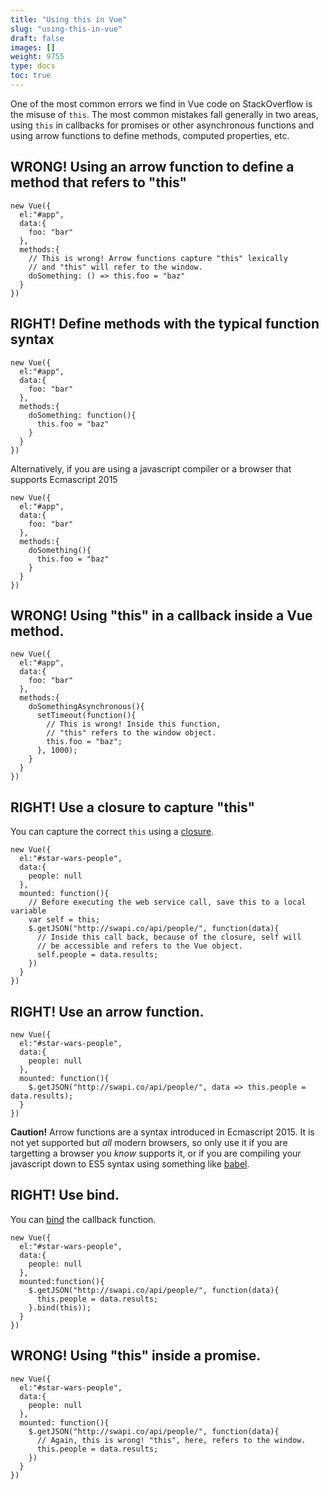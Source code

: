 ```yaml
---
title: "Using this in Vue"
slug: "using-this-in-vue"
draft: false
images: []
weight: 9755
type: docs
toc: true
---
```


One of the most common errors we find in Vue code on StackOverflow is the misuse of `this`. The most common mistakes fall generally in two areas, using `this` in callbacks for promises or other asynchronous functions and using arrow functions to define methods, computed properties, etc.

## WRONG! Using an arrow function to define a method that refers to "this"
    new Vue({
      el:"#app",
      data:{
        foo: "bar"
      },
      methods:{
        // This is wrong! Arrow functions capture "this" lexically
        // and "this" will refer to the window.
        doSomething: () => this.foo = "baz"
      }
    })

## RIGHT! Define methods with the typical function syntax
    new Vue({
      el:"#app",
      data:{
        foo: "bar"
      },
      methods:{
        doSomething: function(){
          this.foo = "baz"
        }
      }
    })

Alternatively, if you are using a javascript compiler or a browser that supports Ecmascript 2015

    new Vue({
      el:"#app",
      data:{
        foo: "bar"
      },
      methods:{
        doSomething(){
          this.foo = "baz"
        }
      }
    })

## WRONG! Using "this" in a callback inside a Vue method.

    new Vue({
      el:"#app",
      data:{
        foo: "bar"
      },
      methods:{
        doSomethingAsynchronous(){
          setTimeout(function(){
            // This is wrong! Inside this function,
            // "this" refers to the window object.
            this.foo = "baz";
          }, 1000);
        }
      }
    })


## RIGHT! Use a closure to capture "this"
 You can capture the correct `this` using a [closure][1].

    new Vue({
      el:"#star-wars-people",
      data:{
        people: null
      },
      mounted: function(){
        // Before executing the web service call, save this to a local variable
        var self = this;
        $.getJSON("http://swapi.co/api/people/", function(data){
          // Inside this call back, because of the closure, self will
          // be accessible and refers to the Vue object.
          self.people = data.results;
        })
      }
    })


  [1]: https://developer.mozilla.org/en-US/docs/Web/JavaScript/Closures

## RIGHT! Use an arrow function.
    new Vue({
      el:"#star-wars-people",
      data:{
        people: null
      },
      mounted: function(){
        $.getJSON("http://swapi.co/api/people/", data => this.people = data.results);
      }
    })

**Caution!** Arrow functions are a syntax introduced in Ecmascript 2015. It is not yet supported but *all* modern browsers, so only use it if you are targetting a browser you *know* supports it, or if you are compiling your javascript down to ES5 syntax using something like [babel][1].


  [1]: https://babeljs.io/

## RIGHT! Use bind.
You can [bind][1] the callback function.

    new Vue({
      el:"#star-wars-people",
      data:{
        people: null
      },
      mounted:function(){
        $.getJSON("http://swapi.co/api/people/", function(data){
          this.people = data.results;
        }.bind(this));
      }
    })

  [1]: https://developer.mozilla.org/en-US/docs/Web/JavaScript/Reference/Global_Objects/Function/bind

## WRONG! Using "this" inside a promise.
    new Vue({
      el:"#star-wars-people",
      data:{
        people: null
      },
      mounted: function(){
        $.getJSON("http://swapi.co/api/people/", function(data){
          // Again, this is wrong! "this", here, refers to the window.
          this.people = data.results;
        })
      }
    })

